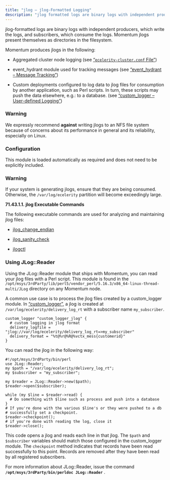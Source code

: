 ```yaml
---
title: "jlog – jlog-Formatted Logging"
description: "jlog formatted logs are binary logs with independent producers which write the logs and subscribers which consume the logs Momentum jlogs present themselves as directories in the filesystem Momentum produces jlogs in the following Aggregated cluster node logging see Section 16 3 ecelerity cluster conf File event hydrant module used..."
---
```


<a name="idp21960528"></a> 

jlog-formatted logs are binary logs with independent producers, which write the logs, and subscribers, which consume the logs. Momentum jlogs present themselves as directories in the filesystem.

Momentum produces jlogs in the following:

*   Aggregated cluster node logging (see [“`ecelerity-cluster.conf` File”](/momentum/4/config/ref-ecelerity-cluster-conf))

*   event_hydrant module used for tracking messages (see [“event_hydrant – Message Tracking”](/momentum/4/modules/event-hydrant))

*   Custom deployments configured to log data to jlog files for consumption by another application, such as Perl scripts. In turn, these scripts may push the data elsewhere, e.g.: to a database. (see [“custom_logger – User-defined Logging”](/momentum/4/modules/custom-logger))

### Warning

We expressly recommend **against** writing jlogs to an NFS file system because of concerns about its performance in general and its reliability, especially on Linux.

### <a name="idp21970320"></a> Configuration

This module is loaded automatically as required and does not need to be explicitly included.

### Warning

If your system is generating jlogs, ensure that they are being consumed. Otherwise, the `/var/log/ecelerity` partition will become exceedingly large.

**<a name="idp21973536"></a> 71.43.1.1. jlog Executable Commands**

The following executable commands are used for analyzing and maintaining jlog files:

*   [jlog_change_endian](/momentum/4/executable/jlog-change-endian)

*   [jlog_sanity_check](/momentum/4/executable/jlog-sanity-check)

*   [jlogctl](/momentum/4/executable/jlogctl)

### <a name="modules.jlog.reader"></a> Using JLog::Reader

Using the JLog::Reader module that ships with Momentum, you can read your jlog files with a Perl script. This module is found in the `/opt/msys/3rdParty/lib/perl5/vendor_perl/5.16.3/x86_64-linux-thread-multi/JLog` directory on any Momentum node.

A common use case is to process the jlog files created by a custom_logger module. In [“custom_logger”](/momentum/4/modules/jlog#modules.jlog.reader.custom_logger.example), a jlog is created at `/var/log/ecelerity/delivery_log_rt` with a subscriber name `my_subscriber`.

<a name="modules.jlog.reader.custom_logger.example"></a> 


```
custom_logger "custom_logger_jlog" {
  # custom logging in jlog format
  delivery_logfile = "jlog://var/log/ecelerity/delivery_log_rt=>my_subscriber"
  delivery_format = "%t@%r@%R@%vctx_mess{customerid}"
}
```

You can read the jlog in the following way:

<a name="crm.processing.logs.jlog.reader.example"></a> 


```
#!/opt/msys/3rdParty/bin/perl
use JLog::Reader;
my $path = "/var/log/ecelerity/delivery_log_rt";
my $subscriber = "my_subscriber";

my $reader = JLog::Reader->new($path);
$reader->open($subscriber);

while (my $line = $reader->read) {
  # Do something with $line such as process and push into a database
}
# If you're done with the various $line's or they were pushed to a db
# successfully set a checkpoint.
$reader->checkpoint();
# if you're done with reading the log, close it
$reader->close();
```

This code opens a jlog and reads each line in that jlog. The `$path` and `$subscriber` variables should match those configured in the custom_logger module. The `checkpoint` method indicates that records have been read successfully to this point. Records are removed after they have been read by all registered subscribers.

For more information about JLog::Reader, issue the command **`/opt/msys/3rdParty/bin/perldoc JLog::Reader`**              .